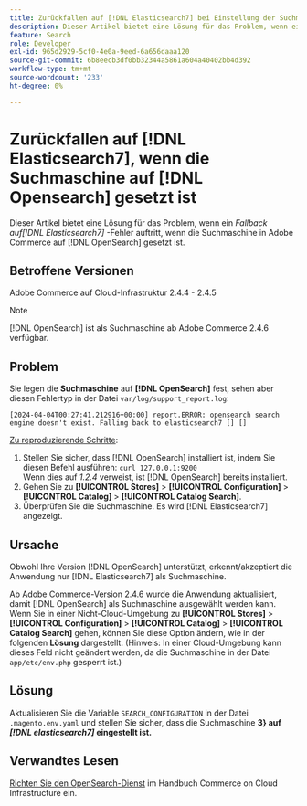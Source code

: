 ```yaml
---
title: Zurückfallen auf [!DNL Elasticsearch7] bei Einstellung der Suchmaschine auf [!DNL Opensearch]
description: Dieser Artikel bietet eine Lösung für das Problem, wenn ein * Fallback auf [!DNL Elasticsearch7]* error occurs when the search engine is set to [!DNL OpenSearch] in Adobe Commerce erfolgt.
feature: Search
role: Developer
exl-id: 965d2929-5cf0-4e0a-9eed-6a656daaa120
source-git-commit: 6b8eecb3df0bb32344a5861a604a40402bb4d392
workflow-type: tm+mt
source-wordcount: '233'
ht-degree: 0%

---
```


# Zurückfallen auf [!DNL Elasticsearch7], wenn die Suchmaschine auf [!DNL Opensearch] gesetzt ist

Dieser Artikel bietet eine Lösung für das Problem, wenn ein *Fallback auf[!DNL Elasticsearch7]* -Fehler auftritt, wenn die Suchmaschine in Adobe Commerce auf [!DNL OpenSearch] gesetzt ist.

## Betroffene Versionen

Adobe Commerce auf Cloud-Infrastruktur 2.4.4 - 2.4.5

>[!NOTE]
>
>[!DNL OpenSearch] ist als Suchmaschine ab Adobe Commerce 2.4.6 verfügbar.

## Problem

Sie legen die **Suchmaschine** auf **[!DNL OpenSearch]** fest, sehen aber diesen Fehlertyp in der Datei `var/log/support_report.log`:

```[2024-04-04T00:27:41.212916+00:00] report.ERROR: opensearch search engine doesn't exist. Falling back to elasticsearch7 [] []```

<u>Zu reproduzierende Schritte</u>:

1. Stellen Sie sicher, dass [!DNL OpenSearch] installiert ist, indem Sie diesen Befehl ausführen: `curl 127.0.0.1:9200`<br>
Wenn dies auf *1.2.4* verweist, ist [!DNL OpenSearch] bereits installiert.
1. Gehen Sie zu **[!UICONTROL Stores]** > **[!UICONTROL Configuration]** > **[!UICONTROL Catalog]** > **[!UICONTROL Catalog Search]**.
1. Überprüfen Sie die Suchmaschine. Es wird [!DNL Elasticsearch7] angezeigt.

## Ursache

Obwohl Ihre Version [!DNL OpenSearch] unterstützt, erkennt/akzeptiert die Anwendung nur [!DNL Elasticsearch7] als Suchmaschine.

Ab Adobe Commerce-Version 2.4.6 wurde die Anwendung aktualisiert, damit [!DNL OpenSearch] als Suchmaschine ausgewählt werden kann.
Wenn Sie in einer Nicht-Cloud-Umgebung zu **[!UICONTROL Stores]** > **[!UICONTROL Configuration]** > **[!UICONTROL Catalog]** > **[!UICONTROL Catalog Search]** gehen, können Sie diese Option ändern, wie in der folgenden **Lösung** dargestellt.
(Hinweis: In einer Cloud-Umgebung kann dieses Feld nicht geändert werden, da die Suchmaschine in der Datei `app/etc/env.php` gesperrt ist.)

## Lösung

Aktualisieren Sie die Variable `SEARCH_CONFIGURATION` in der Datei `.magento.env.yaml` und stellen Sie sicher, dass die Suchmaschine **3} auf *[!DNL elasticsearch7]* eingestellt ist.**

## Verwandtes Lesen

[Richten Sie den OpenSearch-Dienst](https://experienceleague.adobe.com/docs/commerce-cloud-service/user-guide/configure/service/opensearch.html) im Handbuch Commerce on Cloud Infrastructure ein.
